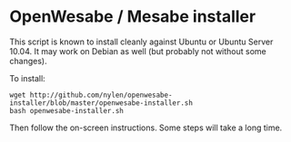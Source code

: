 # OpenWesabe / Mesabe installer

This script is known to install cleanly against Ubuntu or Ubuntu Server
10.04.  It may work on Debian as well (but probably not without some
changes).

To install:

    wget http://github.com/nylen/openwesabe-installer/blob/master/openwesabe-installer.sh
    bash openwesabe-installer.sh

Then follow the on-screen instructions.  Some steps will take a long time.
